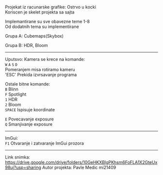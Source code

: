 Projekat iz racunarske grafike: Ostrvo u kocki\
Koriscen je skelet projekta sa sajta

Implemantirane su sve obavezne teme 1-8\
Od dodatnih tema su implementirane

Grupa A:
Cubemaps(Skybox)

Grupa B:
HDR, Bloom

---
Uputsvo:
Kamera se krece na komande:\
`W` `A` `S` `D`\
Pomeranjem misa rotiramo kameru\
'ESC' Prekida izvrsavanje programa

Ostale bitne komande:\
`B`   Blinn\
`F`   Spotlight\
`1`   HDR\
`2`   Bloom\
`SPACE` Ispisuje koordinate

`E`   Povecavanje exposure\
`Q`   Smanjivanje exposure

---
ImGui:\
`F1` Otvaranje i zatvaranje ImGui prozora 

---
Link snimka: https://drive.google.com/drive/folders/10GeHKXBlgPKhsm6FoFLA1X2GteUx98uj?usp=sharing
Autor projekta: Pavle Medic mi21409
